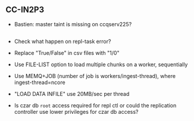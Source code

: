 ## CC-IN2P3

- Bastien: master taint is missing on ccqserv225?

##
- Check what happen on repl-task error?

- Replace "True/False" in csv files with "1/0"
- Use FILE-LIST option to load multiple chunks on a worker, sequentially
- Use MEMQ+JOB (number of job is workers/ingest-thread), where ingest-thread=ncore
- "LOAD DATA INFILE" use 20MB/sec per thread
- Is czar db `root` access required for repl ctl or could the replication controller use lower privileges for czar db access?
